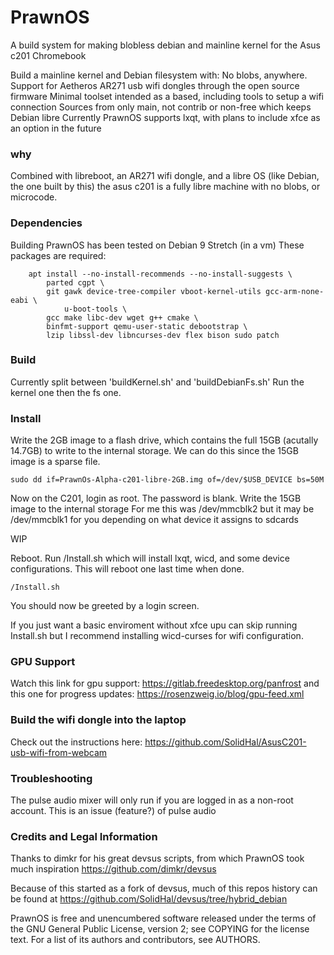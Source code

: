 # PrawnOS

A build system for making blobless debian and mainline kernel for the Asus c201 Chromebook


Build a mainline kernel and Debian filesystem with:
No blobs, anywhere. 
Support for Aetheros AR271 usb wifi dongles through the open source firmware
Minimal toolset intended as a based, including tools to setup a wifi connection
Sources from only main, not contrib or non-free which keeps Debian libre
Currently PrawnOS supports lxqt, with plans to include xfce as an option in the future

### why

Combined with libreboot, an AR271 wifi dongle, and a libre OS (like Debian, the one built by this) the asus c201 is a fully libre machine with no blobs, or microcode.

### Dependencies

Building PrawnOS has been tested on Debian 9 Stretch (in a vm)
These packages are required:

```
	apt install --no-install-recommends --no-install-suggests \
		parted cgpt \
		git gawk device-tree-compiler vboot-kernel-utils gcc-arm-none-eabi \
	        u-boot-tools \
		gcc make libc-dev wget g++ cmake \
		binfmt-support qemu-user-static debootstrap \
		lzip libssl-dev libncurses-dev flex bison sudo patch
```

### Build
Currently split between 'buildKernel.sh' and 'buildDebianFs.sh'
Run the kernel one then the fs one.

### Install
Write the 2GB image to a flash drive, which contains the full 15GB (acutally 14.7GB) to write to the internal storage. We can do this since the 15GB image is a sparse file. 
```
sudo dd if=PrawnOs-Alpha-c201-libre-2GB.img of=/dev/$USB_DEVICE bs=50M
```

Now on the C201, login as root. The password is blank. 
Write the 15GB image to the internal storage
For me this was /dev/mmcblk2 but it may be /dev/mmcblk1 for you depending on what device it assigns to sdcards

WIP

Reboot. Run /Install.sh which will install lxqt, wicd, and some device configurations. This will reboot one last time when done.
```
/Install.sh
```
You should now be greeted by a login screen. 

If you just want a basic enviroment without xfce upu can skip running Install.sh but I recommend installing wicd-curses for wifi configuration. 

### GPU Support

Watch this link for gpu support:
https://gitlab.freedesktop.org/panfrost
and this one for progress updates:
https://rosenzweig.io/blog/gpu-feed.xml

### Build the wifi dongle into the laptop

Check out the instructions here: https://github.com/SolidHal/AsusC201-usb-wifi-from-webcam


### Troubleshooting

The pulse audio mixer will only run if you are logged in as a non-root account. This is an issue (feature?) of pulse audio

### Credits and Legal Information

Thanks to dimkr for his great devsus scripts, from which PrawnOS took much inspiration
https://github.com/dimkr/devsus

Because of this started as a fork of devsus, much of this repos history can be found at https://github.com/SolidHal/devsus/tree/hybrid_debian

PrawnOS is free and unencumbered software released under the terms of the GNU
General Public License, version 2; see COPYING for the license text. For a list
of its authors and contributors, see AUTHORS.
